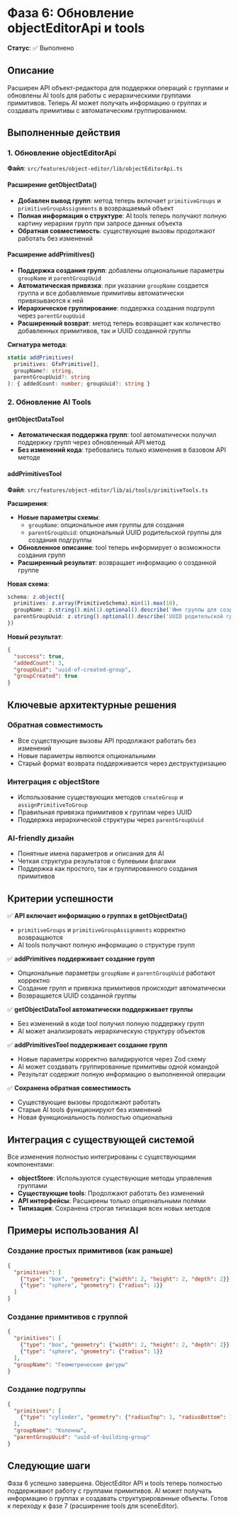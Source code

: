 # Фаза 6: Обновление objectEditorApi и tools

**Статус**: ✅ Выполнено

## Описание

Расширен API объект-редактора для поддержки операций с группами и обновлены AI tools для работы с иерархическими группами примитивов. Теперь AI может получать информацию о группах и создавать примитивы с автоматическим группированием.

## Выполненные действия

### 1. Обновление objectEditorApi

**Файл**: `src/features/object-editor/lib/objectEditorApi.ts`

#### Расширение getObjectData()
- **Добавлен вывод групп**: метод теперь включает `primitiveGroups` и `primitiveGroupAssignments` в возвращаемый объект
- **Полная информация о структуре**: AI tools теперь получают полную картину иерархии групп при запросе данных объекта
- **Обратная совместимость**: существующие вызовы продолжают работать без изменений

#### Расширение addPrimitives()
- **Поддержка создания групп**: добавлены опциональные параметры `groupName` и `parentGroupUuid`
- **Автоматическая привязка**: при указании `groupName` создается группа и все добавляемые примитивы автоматически привязываются к ней
- **Иерархическое группирование**: поддержка создания подгрупп через `parentGroupUuid`
- **Расширенный возврат**: метод теперь возвращает как количество добавленных примитивов, так и UUID созданной группы

**Сигнатура метода**:
```typescript
static addPrimitives(
  primitives: GfxPrimitive[], 
  groupName?: string, 
  parentGroupUuid?: string
): { addedCount: number; groupUuid?: string }
```

### 2. Обновление AI Tools

#### getObjectDataTool
- **Автоматическая поддержка групп**: tool автоматически получил поддержку групп через обновленный API метод
- **Без изменений кода**: требовались только изменения в базовом API методе

#### addPrimitivesTool

**Файл**: `src/features/object-editor/lib/ai/tools/primitiveTools.ts`

**Расширения**:
- **Новые параметры схемы**:
  - `groupName`: опциональное имя группы для создания
  - `parentGroupUuid`: опциональный UUID родительской группы для создания подгруппы
- **Обновленное описание**: tool теперь информирует о возможности создания групп
- **Расширенный результат**: возвращает информацию о созданной группе

**Новая схема**:
```typescript
schema: z.object({
  primitives: z.array(PrimitiveSchema).min(1).max(10),
  groupName: z.string().min(1).optional().describe('Имя группы для создания и привязки добавляемых примитивов'),
  parentGroupUuid: z.string().optional().describe('UUID родительской группы для создания подгруппы')
})
```

**Новый результат**:
```json
{
  "success": true,
  "addedCount": 3,
  "groupUuid": "uuid-of-created-group",
  "groupCreated": true
}
```

## Ключевые архитектурные решения

### Обратная совместимость
- Все существующие вызовы API продолжают работать без изменений
- Новые параметры являются опциональными
- Старый формат возврата поддерживается через деструктуризацию

### Интеграция с objectStore
- Использование существующих методов `createGroup` и `assignPrimitiveToGroup`
- Правильная привязка примитивов к группам через UUID
- Поддержка иерархической структуры через `parentGroupUuid`

### AI-friendly дизайн
- Понятные имена параметров и описания для AI
- Четкая структура результатов с булевыми флагами
- Поддержка как простого, так и группированного создания примитивов

## Критерии успешности

✅ **API включает информацию о группах в getObjectData()**
- `primitiveGroups` и `primitiveGroupAssignments` корректно возвращаются
- AI tools получают полную информацию о структуре групп

✅ **addPrimitives поддерживает создание групп**
- Опциональные параметры `groupName` и `parentGroupUuid` работают корректно
- Создание групп и привязка примитивов происходит автоматически
- Возвращается UUID созданной группы

✅ **getObjectDataTool автоматически поддерживает группы**
- Без изменений в коде tool получил полную поддержку групп
- AI может анализировать иерархическую структуру объектов

✅ **addPrimitivesTool поддерживает создание групп**
- Новые параметры корректно валидируются через Zod схему
- AI может создавать группированные примитивы одной командой
- Результат содержит полную информацию о выполненной операции

✅ **Сохранена обратная совместимость**
- Существующие вызовы продолжают работать
- Старые AI tools функционируют без изменений
- Новая функциональность полностью опциональна

## Интеграция с существующей системой

Все изменения полностью интегрированы с существующими компонентами:
- **objectStore**: Используются существующие методы управления группами
- **Существующие tools**: Продолжают работать без изменений
- **API интерфейсы**: Расширены только опциональными полями
- **Типизация**: Сохранена строгая типизация всех новых методов

## Примеры использования AI

### Создание простых примитивов (как раньше)
```json
{
  "primitives": [
    {"type": "box", "geometry": {"width": 2, "height": 2, "depth": 2}},
    {"type": "sphere", "geometry": {"radius": 1}}
  ]
}
```

### Создание примитивов с группой
```json
{
  "primitives": [
    {"type": "box", "geometry": {"width": 2, "height": 2, "depth": 2}},
    {"type": "sphere", "geometry": {"radius": 1}}
  ],
  "groupName": "Геометрические фигуры"
}
```

### Создание подгруппы
```json
{
  "primitives": [
    {"type": "cylinder", "geometry": {"radiusTop": 1, "radiusBottom": 1, "height": 2}}
  ],
  "groupName": "Колонны",
  "parentGroupUuid": "uuid-of-building-group"
}
```

## Следующие шаги

Фаза 6 успешно завершена. ObjectEditor API и tools теперь полностью поддерживают работу с группами примитивов. AI может получать информацию о группах и создавать структурированные объекты. Готов к переходу к фазе 7 (расширение tools для sceneEditor).